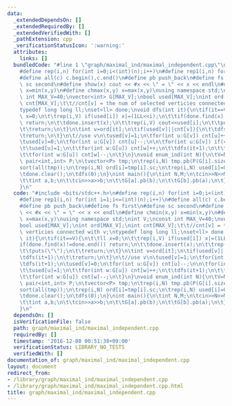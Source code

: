 ```yaml
---
data:
  _extendedDependsOn: []
  _extendedRequiredBy: []
  _extendedVerifiedWith: []
  _pathExtension: cpp
  _verificationStatusIcon: ':warning:'
  attributes:
    links: []
  bundledCode: "#line 1 \"graph/maximal_ind/maximal_independent.cpp\"\n#include <bits/stdc++.h>\n\
    #define rep(i,n) for(int i=0;i<(int)(n);i++)\n#define rep1(i,n) for(int i=1;i<=(int)(n);i++)\n\
    #define all(c) c.begin(),c.end()\n#define pb push_back\n#define fs first\n#define\
    \ sc second\n#define show(x) cout << #x << \" = \" << x << endl\n#define chmin(x,y)\
    \ x=min(x,y)\n#define chmax(x,y) x=max(x,y)\nusing namespace std;\nint V;\nconst\
    \ int MAX_V=40;\nvector<int> G[MAX_V];\nbool used[MAX_V];\nint ord[MAX_V];\nint\
    \ cnt[MAX_V];\t\t//cnt[v] = the num of selected verticies connected with v;\n\
    typedef long long ll;\nset<ll> done;\nvoid dfs(int it){\n\tif(it==V){\n\t\tll\
    \ x=0;\n\t\trep(i,V) if(used[i]) x|=(1LL<<i);\n\t\tif(done.find(x)!=done.end())\
    \ return;\n\t\tdone.insert(x);\n\t\trep(i,V) cout<<used[i];\n\t\tputs(\"\");\n\
    \t\treturn;\n\t}\n\tint v=ord[it];\n\tif(used[v]||cnt[v]){\n\t\tdfs(it+1);\n\t\
    \treturn;\n\t}\n\t//use v\n\tused[v]=1;\n\tfor(int u:G[v]) cnt[u]++;\n\tdfs(it+1);\n\
    \tused[v]=0;\n\tfor(int u:G[v]) cnt[u]--;\n\n\tfor(int u:G[v]) if(cnt[u]==0&&!used[u]){\n\
    \t\tused[u]=1;\n\t\tfor(int w:G[u]) cnt[w]++;\n\t\tdfs(it+1);\n\t\tused[u]=0;\n\
    \t\tfor(int w:G[u]) cnt[w]--;\n\t}\n}\nvoid enum_ind(int N){\n\tV=N;\n\ttypedef\
    \ pair<int,int> P;\n\tvector<P> tmp;\n\trep(i,N) tmp.pb(P(G[i].size(),i));\n\t\
    sort(all(tmp));\n\trep(i,N) ord[i]=tmp[i].sc;\n\trep(i,N) used[i]=0,cnt[i]=0;\n\
    \tdone.clear();\n\tdfs(0);\n}\nint main(){\n\tint N,M;\n\tcin>>N>>M;\n\trep(i,M){\n\
    \t\tint a,b;\n\t\tcin>>a>>b;\n\t\tG[a].pb(b);\n\t\tG[b].pb(a);\n\t}\n\tenum_ind(N);\n\
    }\n"
  code: "#include <bits/stdc++.h>\n#define rep(i,n) for(int i=0;i<(int)(n);i++)\n\
    #define rep1(i,n) for(int i=1;i<=(int)(n);i++)\n#define all(c) c.begin(),c.end()\n\
    #define pb push_back\n#define fs first\n#define sc second\n#define show(x) cout\
    \ << #x << \" = \" << x << endl\n#define chmin(x,y) x=min(x,y)\n#define chmax(x,y)\
    \ x=max(x,y)\nusing namespace std;\nint V;\nconst int MAX_V=40;\nvector<int> G[MAX_V];\n\
    bool used[MAX_V];\nint ord[MAX_V];\nint cnt[MAX_V];\t\t//cnt[v] = the num of selected\
    \ verticies connected with v;\ntypedef long long ll;\nset<ll> done;\nvoid dfs(int\
    \ it){\n\tif(it==V){\n\t\tll x=0;\n\t\trep(i,V) if(used[i]) x|=(1LL<<i);\n\t\t\
    if(done.find(x)!=done.end()) return;\n\t\tdone.insert(x);\n\t\trep(i,V) cout<<used[i];\n\
    \t\tputs(\"\");\n\t\treturn;\n\t}\n\tint v=ord[it];\n\tif(used[v]||cnt[v]){\n\t\
    \tdfs(it+1);\n\t\treturn;\n\t}\n\t//use v\n\tused[v]=1;\n\tfor(int u:G[v]) cnt[u]++;\n\
    \tdfs(it+1);\n\tused[v]=0;\n\tfor(int u:G[v]) cnt[u]--;\n\n\tfor(int u:G[v]) if(cnt[u]==0&&!used[u]){\n\
    \t\tused[u]=1;\n\t\tfor(int w:G[u]) cnt[w]++;\n\t\tdfs(it+1);\n\t\tused[u]=0;\n\
    \t\tfor(int w:G[u]) cnt[w]--;\n\t}\n}\nvoid enum_ind(int N){\n\tV=N;\n\ttypedef\
    \ pair<int,int> P;\n\tvector<P> tmp;\n\trep(i,N) tmp.pb(P(G[i].size(),i));\n\t\
    sort(all(tmp));\n\trep(i,N) ord[i]=tmp[i].sc;\n\trep(i,N) used[i]=0,cnt[i]=0;\n\
    \tdone.clear();\n\tdfs(0);\n}\nint main(){\n\tint N,M;\n\tcin>>N>>M;\n\trep(i,M){\n\
    \t\tint a,b;\n\t\tcin>>a>>b;\n\t\tG[a].pb(b);\n\t\tG[b].pb(a);\n\t}\n\tenum_ind(N);\n\
    }\n"
  dependsOn: []
  isVerificationFile: false
  path: graph/maximal_ind/maximal_independent.cpp
  requiredBy: []
  timestamp: '2016-12-08 00:51:38+09:00'
  verificationStatus: LIBRARY_NO_TESTS
  verifiedWith: []
documentation_of: graph/maximal_ind/maximal_independent.cpp
layout: document
redirect_from:
- /library/graph/maximal_ind/maximal_independent.cpp
- /library/graph/maximal_ind/maximal_independent.cpp.html
title: graph/maximal_ind/maximal_independent.cpp
---
```

